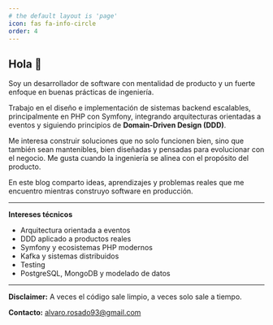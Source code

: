 ```yaml
---
# the default layout is 'page'
icon: fas fa-info-circle
order: 4
---
```


## Hola 👋

Soy un desarrollador de software con mentalidad de producto y un fuerte enfoque en buenas prácticas de ingeniería.

Trabajo en el diseño e implementación de sistemas backend escalables, principalmente en PHP con Symfony, integrando arquitecturas orientadas a eventos y siguiendo principios de **Domain-Driven Design (DDD)**.

Me interesa construir soluciones que no solo funcionen bien, sino que también sean mantenibles, bien diseñadas y pensadas para evolucionar con el negocio. Me gusta cuando la ingeniería se alinea con el propósito del producto.

En este blog comparto ideas, aprendizajes y problemas reales que me encuentro mientras construyo software en producción.

---

**Intereses técnicos**
- Arquitectura orientada a eventos
- DDD aplicado a productos reales
- Symfony y ecosistemas PHP modernos
- Kafka y sistemas distribuidos
- Testing 
- PostgreSQL, MongoDB y modelado de datos

---

**Disclaimer:** A veces el código sale limpio, a veces solo sale a tiempo.

**Contacto:** alvaro.rosado93@gmail.com
